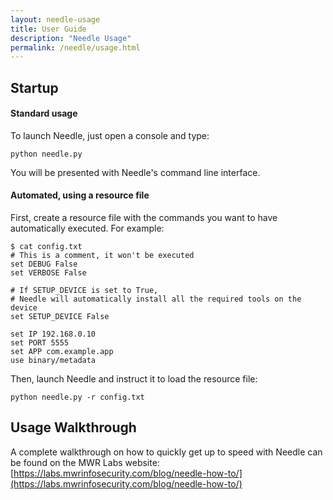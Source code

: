 ```yaml
---
layout: needle-usage
title: User Guide
description: "Needle Usage"
permalink: /needle/usage.html
---
```


## Startup

#### Standard usage

To launch Needle, just open a console and type:

```
python needle.py
```

You will be presented with Needle's command line interface.


#### Automated, using a resource file

First, create a resource file with the commands you want to have automatically executed. For example:

```
$ cat config.txt
# This is a comment, it won't be executed
set DEBUG False
set VERBOSE False

# If SETUP_DEVICE is set to True, 
# Needle will automatically install all the required tools on the device
set SETUP_DEVICE False

set IP 192.168.0.10
set PORT 5555
set APP com.example.app
use binary/metadata
```

Then, launch Needle and instruct it to load the resource file:

```
python needle.py -r config.txt
```

## Usage Walkthrough 

A complete walkthrough on how to quickly get up to speed with Needle can be found on the MWR Labs website: [https://labs.mwrinfosecurity.com/blog/needle-how-to/](https://labs.mwrinfosecurity.com/blog/needle-how-to/)